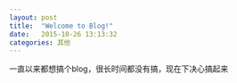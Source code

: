 ```yaml
---
layout: post
title:  "Welcome to Blog!"
date:   2015-10-26 13:13:32
categories: 其他
---
```

一直以来都想搞个blog，很长时间都没有搞，现在下决心搞起来
